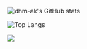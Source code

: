
![dhm-ak's GitHub stats](https://github-readme-stats.vercel.app/api?username=dhm-ak&show_icons=true&theme=radical)

![Top Langs](https://github-readme-stats.vercel.app/api/top-langs/?username=dhm-ak&layout=compact&theme=radical)

<img align="center" src="https://camo.githubusercontent.com/52b59c6eeb87901ba51b6d3df831f2113126339151fed2905f8e9c31a41290db/68747470733a2f2f73747265616b2d73746174732e64656d6f6c61622e636f6d3f757365723d315242267468656d653d6769746875622d6461726b26686964655f626f726465723d747275652672696e673d34433845444126666972653d4444374132322664617465733d344338454441" data-canonical-src="https://streak-stats.demolab.com?user=1RB&amp;theme=github-dark&amp;hide_border=true&amp;ring=4C8EDA&amp;fire=DD7A22&amp;dates=4C8EDA" style="max-width: 100%;">


